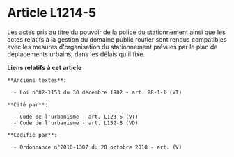 # Article L1214-5

Les actes pris au titre du pouvoir de la police du stationnement ainsi que les actes relatifs à la gestion du domaine public
routier sont rendus compatibles avec les mesures d'organisation du stationnement prévues par le plan de déplacements urbains,
dans les délais qu'il fixe.

**Liens relatifs à cet article**

	**Anciens textes**:

	  - Loi n°82-1153 du 30 décembre 1982 - art. 28-1-1 (VT)

	**Cité par**:

	  - Code de l'urbanisme - art. L123-5 (VT)
	  - Code de l'urbanisme - art. L152-8 (VD)

	**Codifié par**:

	  - Ordonnance n°2010-1307 du 28 octobre 2010 - art. (V)
